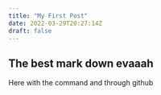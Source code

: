 ```yaml
---
title: "My First Post"
date: 2022-03-29T20:27:14Z
draft: false
---
```



## The best mark down evaaah

Here with the command and through github